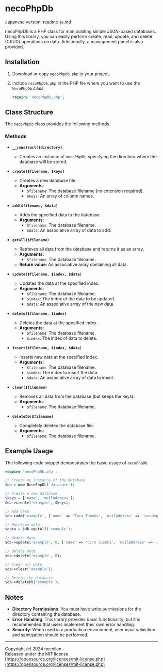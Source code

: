 # necoPhpDb

Japanese version: [readme-ja.md](readme-ja.md)

necoPhpDb is a PHP class for manipulating simple JSON-based databases. Using this library, you can easily perform create, read, update, and delete (CRUD) operations on data. Additionally, a management panel is also provided.

## Installation

1. Download or copy `necoPhpDb.php` to your project.
2. Include `necoPhpDb.php` in the PHP file where you want to use the `NecoPhpDb` class.

    ```php
    require 'necoPhpDb.php';
    ```

## Class Structure

The `necoPhpDb` class provides the following methods.

### Methods

- **`__construct($directory)`**
    - Creates an instance of `necoPhpDb`, specifying the directory where the database will be stored.

- **`create($filename, $keys)`**
    - Creates a new database file.
    - **Arguments**:
        - `$filename`: The database filename (no extension required).
        - `$keys`: An array of column names.

- **`add($filename, $data)`**
    - Adds the specified data to the database.
    - **Arguments**:
        - `$filename`: The database filename.
        - `$data`: An associative array of data to add.

- **`getAll($filename)`**
    - Retrieves all data from the database and returns it as an array.
    - **Arguments**:
        - `$filename`: The database filename.
    - **Return value**: An associative array containing all data.

- **`update($filename, $index, $data)`**
    - Updates the data at the specified index.
    - **Arguments**:
        - `$filename`: The database filename.
        - `$index`: The index of the data to be updated.
        - `$data`: An associative array of the new data.

- **`delete($filename, $index)`**
    - Deletes the data at the specified index.
    - **Arguments**:
        - `$filename`: The database filename.
        - `$index`: The index of data to delete.

- **`insert($filename, $index, $data)`**
    - Inserts new data at the specified index.
    - **Arguments**:
        - `$filename`: The database filename.
        - `$index`: The index to insert the data.
        - `$data`: An associative array of data to insert.

- **`clear($filename)`**
    - Removes all data from the database (but keeps the keys).
    - **Arguments**:
        - `$filename`: The database filename.

- **`deleteDb($filename)`**
    - Completely deletes the database file.
    - **Arguments**:
        - `$filename`: The database filename.

## Example Usage

The following code snippet demonstrates the basic usage of `necoPhpDb`.

```php
require 'necoPhpDb.php';

// Create an instance of the database
$db = new NecoPhpDb('database');

// Create a new database
$keys = ['name', 'mailAddress'];
$db->create('example', $keys);

// Add data
$db->add('example', ['name' => 'Taro Tanaka', 'mailAddress' => 'tanaka@example.com']);

// Retrieve data
$data = $db->getAll('example');

// Update data
$db->update('example', 0, ['name' => 'Jiro Suzuki', 'mailAddress' => 'suzuki@example.com']);

// Delete data
$db->delete('example', 0);

// Clear all data
$db->clear('example');

// Delete the database
$db->deleteDb('example');
```

## Notes

- **Directory Permissions**: You must have write permissions for the directory containing the database.
- **Error Handling**: This library provides basic functionality, but it is recommended that users implement their own error handling.
- **Security**: When used in a production environment, user input validation and sanitization should be performed.

------------------------------------
Copyright (c) 2024 necolian  
Released under the MIT license  
[https://opensource.org/licenses/mit-license.php](https://opensource.org/licenses/mit-license.php)
